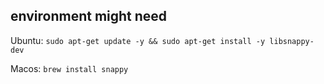 ## environment might need

Ubuntu:
`sudo apt-get update -y && sudo apt-get install -y libsnappy-dev`

Macos:
`brew install snappy`
